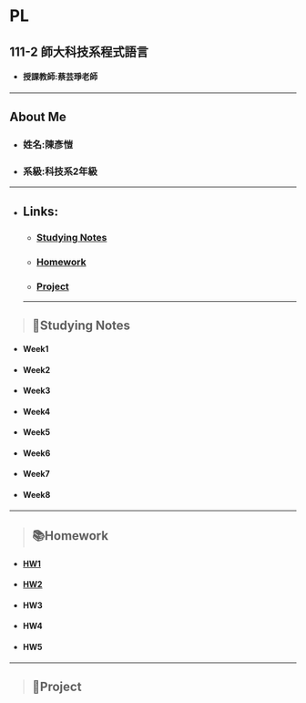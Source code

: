 # PL
## 111-2 師大科技系程式語言
+ #### 授課教師:蔡芸琤老師

*****
## About Me
  + ### 姓名:陳彥愷
  + ### 系級:科技系2年級
  
*****
+ ## Links:
  + ### [Studying Notes](#notes)
  + ### [Homework](#homework)
  + ### [Project](#works)
  
  *****
> ## <h2 id="notes">📝Studying Notes</h2>
+ #### Week1

+ #### Week2

+ #### Week3

+ #### Week4

+ #### Week5

+ #### Week6

+ #### Week7
 
+ #### Week8

*****
> ## <h2 id="homework">📚Homework</h2>
+ #### [HW1](https://github.com/ka911031/PL/tree/main/HW1)
+ #### [HW2](https://github.com/ka911031/PL/tree/main/HW2)
+ #### HW3
+ #### HW4
+ #### HW5
*****
> ### <h2 id="works">💼Project</h2>
